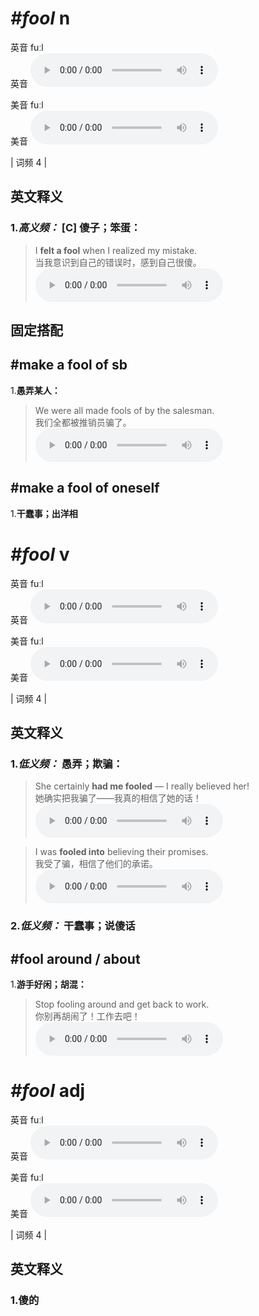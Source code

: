 # ***\#fool*** n
英音 fuːl  
英音
<audio src="./media/fool-B.aac" controls="controls"></audio>

美音 fuːl  
美音
<audio src="./media/fool.aac" controls="controls"></audio>



| 词频 4 |  

英文释义
---
### 1.*高义频：* **[C] 傻子；笨蛋：**  

 > I **felt a fool** when I realized my mistake.  
 > 当我意识到自己的错误时，感到自己很傻。    
<audio src="./media/fool-1.aac" controls="controls"></audio>


固定搭配
---
## \#make a fool of sb
1.**愚弄某人：**  

 > We were all made fools of by the salesman.  
 > 我们全都被推销员骗了。    
<audio src="./media/fool-2.aac" controls="controls"></audio>

## \#make a fool of oneself 
1.**干蠢事；出洋相**  


# ***\#fool*** v
英音 fuːl  
英音
<audio src="./media/fool-B.aac" controls="controls"></audio>

美音 fuːl  
美音
<audio src="./media/fool.aac" controls="controls"></audio>



| 词频 4 |  

英文释义
---
### 1.*低义频：* **愚弄；欺骗：**  

 > She certainly **had me fooled** — I really believed her!  
 > 她确实把我骗了——我真的相信了她的话！    
<audio src="./media/fool-3.aac" controls="controls"></audio>

 > I was **fooled into** believing their promises.  
 > 我受了骗，相信了他们的承诺。    
<audio src="./media/fool-5.aac" controls="controls"></audio>

### 2.*低义频：* **干蠢事；说傻话**  

## \#fool around / about
1.**游手好闲；胡混：**  

 > Stop fooling around and get back to work.  
 > 你别再胡闹了！工作去吧！    
<audio src="./media/Stop fooling around317补录_AAC.aac" controls="controls"></audio>


# ***\#fool*** adj
英音 fuːl  
英音
<audio src="./media/fool-B.aac" controls="controls"></audio>

美音 fuːl  
美音
<audio src="./media/fool.aac" controls="controls"></audio>



| 词频 4 |  

英文释义
---
### 1.**傻的**  


